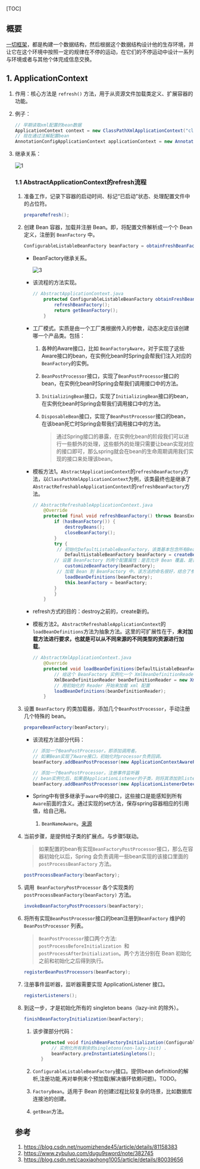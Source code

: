 [TOC]

## 概要

[一切框架](https://www.ibm.com/developerworks/cn/java/j-lo-spring-principle/)，都是构建一个数据结构，然后根据这个数据结构设计他的生存环境，并让它在这个环境中按照一定的规律在不停的运动，在它们的不停运动中设计一系列与环境或者与其他个体完成信息交换。

## 1. ApplicationContext

1. 作用：核心方法是 `refresh()` 方法，用于从资源文件加载类定义、扩展容器的功能。

2. 例子：

   ```java
   // 早期读取xml配置的bean数据
   ApplicationContext context = new ClassPathXmlApplicationContext("classpath:demo.xml");
   // 现在通过注解配置bean
   AnnotationConfigApplicationContext applicationContext = new AnnotationConfigApplicationContext(DemoApplication.class);
   ```

3. 继承关系：

   ![1](https://javadoop.com/blogimages/spring-context/1.png)

   ### 1.1 AbstractApplicationContext的refresh流程

   1. 准备工作，记录下容器的启动时间、标记“已启动”状态、处理配置文件中的占位符。

      ```java
      prepareRefresh();
      ```

   2. 创建 Bean 容器，加载并注册 Bean。即，将配置文件解析成一个个 Bean 定义，注册到 `BeanFactory` 中。

      ```java
      ConfigurableListableBeanFactory beanFactory = obtainFreshBeanFactory();
      ```

      - BeanFactory继承关系。

        ![3](https://javadoop.com/blogimages/spring-context/3.png)
   
      - 该流程的方法实现。

        ```java
        // AbstractApplicationContext.java
        	protected ConfigurableListableBeanFactory obtainFreshBeanFactory() {
        		refreshBeanFactory();
        		return getBeanFactory();
        	}
        ```

      - 工厂模式。实质是由一个工厂类根据传入的参数，动态决定应该创建哪一个产品类。包括：

        1. 各种的Aware接口，比如 `BeanFactoryAware`，对于实现了这些Aware接口的bean，在实例化bean时Spring会帮我们注入对应的`BeanFactory`的实例。
        
        2. `BeanPostProcessor`接口，实现了`BeanPostProcessor`接口的bean，在实例化bean时Spring会帮我们调用接口中的方法。
        
        3. `InitializingBean`接口，实现了`InitializingBean`接口的bean，在实例化bean时Spring会帮我们调用接口中的方法。
        
        4. `DisposableBean`接口，实现了`BeanPostProcessor`接口的bean，在该bean死亡时Spring会帮我们调用接口中的方法。
        
           > 通过Spring接口的暴露，在实例化bean的阶段我们可以进行一些额外的处理，这些额外的处理只需要让bean实现对应的接口即可，那么spring就会在bean的生命周期调用我们实现的接口来处理该bean。
        
      - 模板方法1。`AbstractApplicationContext`的`refreshBeanFactory`方法，以`ClassPathXmlApplicationContext`为例，该类最终也是继承了`AbstractRefreshableApplicationContext`的`refreshBeanFactory`方法。
   
        ```java
        // AbstractRefreshableApplicationContext.java
            @Override
        	protected final void refreshBeanFactory() throws BeansException {
        		if (hasBeanFactory()) {
        			destroyBeans();
        			closeBeanFactory();
        		}
        		try {
                 // 初始化DefaultListableBeanFactory，该类基本包含所有BeanFactory的实现
        			DefaultListableBeanFactory beanFactory = createBeanFactory();
     			// 设置 BeanFactory 的两个配置属性：是否允许 Bean 覆盖、是否允许循环引用
        			customizeBeanFactory(beanFactory);
                 // 加载 Bean 到 BeanFactory 中。该方法的命名很好，结合了参数。
        			loadBeanDefinitions(beanFactory);
        			this.beanFactory = beanFactory;
        		}
        		}
        	}
        
        ```
   
      - refresh方式的目的：destroy之前的，create新的。
   
      - 模板方法2。`AbstractRefreshableApplicationContext`的`loadBeanDefinitions`方法为抽象方法。这里的可扩展性在于，**未对加载方法进行要求，也就是可以从不同来源的不同类型的资源进行加载**。
   
        ```java
        // AbstractXmlApplicationContext.java
        	@Override
        	protected void loadBeanDefinitions(DefaultListableBeanFactory beanFactory) throws BeansException, IOException {
        		// 给这个 BeanFactory 实例化一个 XmlBeanDefinitionReader.
        		XmlBeanDefinitionReader beanDefinitionReader = new XmlBeanDefinitionReader(beanFactory);
                // 用初始化的 Reader 开始来加载 xml 配置
        		loadBeanDefinitions(beanDefinitionReader);
        	}
        ```
   
   3. 设置 `BeanFactory` 的类加载器，添加几个`BeanPostProcessor`，手动注册几个特殊的 bean。
   
      ```java
      prepareBeanFactory(beanFactory);
      ```
   
      - 该流程方法部分代码：
   
        ```java
        // 添加一个BeanPostProcessor。即添加调用者。
        // 如果Bean实现了Aware接口，初始化时processor负责回调。
        beanFactory.addBeanPostProcessor(new ApplicationContextAwareProcessor(this));
        
        // 添加一个BeanPostProcessor。注册事件监听器
        // bean实例化后，如果是ApplicationListener的子类，则将其添加到listener列表。
        beanFactory.addBeanPostProcessor(new ApplicationListenerDetector(this));
        ```
   
      - Spring中有很多继承于`aware`中的接口，这些接口是能感知到所有`Aware`前面的含义。通过实现的set方法，保存spring容器相应的引用值，给自己用。
        1. `BeanNameAware`。[来源](https://www.jianshu.com/p/c5c61c31080b)
   
   4. 当前步骤，是提供给子类的扩展点。与步骤5联动。
   
      > 如果配置的bean有实现`BeanFactoryPostProcessor`接口，那么在容器初始化以后，Spring 会负责调用一些bean实现的该接口里面的 `postProcessBeanFactory` 方法。
   
      ```java
      postProcessBeanFactory(beanFactory);
      ```
   
   5. 调用` BeanFactoryPostProcessor` 各个实现类的`postProcessBeanFactory(beanFactory)` 方法。
   
      ```java
      invokeBeanFactoryPostProcessors(beanFactory);
      ```
   
   6. 将所有实现`BeanPostProcessor`接口的bean注册到`BeanFactory` 维护的 `BeanPostProcessor` 列表。
   
      > `BeanPostProcessor`接口两个方法: `postProcessBeforeInitialization `和 `postProcessAfterInitialization`。两个方法分别在 Bean 初始化之前和初始化之后得到执行。
   
      ```java
      registerBeanPostProcessors(beanFactory);
      ```
   
   7. 注册事件监听器，监听器需要实现 ApplicationListener 接口。
   
      ```java
      registerListeners();
      ```
   
   8. 到这一步，才是初始化所有的 singleton beans（lazy-init 的除外）。
   
      ```java
      finishBeanFactoryInitialization(beanFactory);
      ```
   
      1. 该步骤部分代码：
   
         ```java
         	protected void finishBeanFactoryInitialization(ConfigurableListableBeanFactory beanFactory) {
         		// 实例化所有剩余的singletons(non-lazy-init) .
         		beanFactory.preInstantiateSingletons();
         	}
         ```
   
      2. `ConfigurableListableBeanFactory`接口。提供bean definition的解析,注册功能,再对单例来个预加载(解决循环依赖问题)。TODO。
   
      3. `FactoryBean`。适用于 Bean 的创建过程比较复杂的场景，比如数据库连接池的创建。
   
      4. `getBean`方法。
   
   
   
   ## 参考
   
   1. https://blog.csdn.net/nuomizhende45/article/details/81158383
   2. https://www.zybuluo.com/dugu9sword/note/382745
   3. https://blog.csdn.net/caoxiaohong1005/article/details/80039656